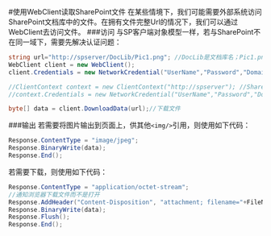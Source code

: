 #使用WebClient读取SharePoint文件
在某些情境下，我们可能需要外部系统访问SharePoint文档库中的文件。在拥有文件完整Url的情况下，我们可以通过WebClient去访问文件。
###访问
与SP客户端对象模型一样，若与SharePoint不在同一域下，需要先解决认证问题：
``` C#
string url="http://spserver/DocLib/Pic1.png"; //DocLib是文档库名；Pic1.png是文件名
WebClient client = new WebClient();
client.Credentials = new NetworkCredential("UserName","Password","Domain"); //AD环境 模拟登陆

//ClientContext context = new ClientContext("http://spserver"); //SharePoint客户端对象模型
//context.Credentials = new NetworkCredential("UserName","Password","Domain"); 

byte[] data = client.DownloadData(url);//下载文件
```
###输出
若需要将图片输出到页面上，供其他`<img/>`引用，则使用如下代码：
```C#
Response.ContentType = "image/jpeg";
Response.BinaryWrite(data);
Response.End();
```

若需要下载，则使用如下代码：
``` C#           
Response.ContentType = "application/octet-stream";
//通知浏览器下载文件而不是打开
Response.AddHeader("Content-Disposition", "attachment; filename="+FileName);
Response.BinaryWrite(data);
Response.Flush();
Response.End();
```
